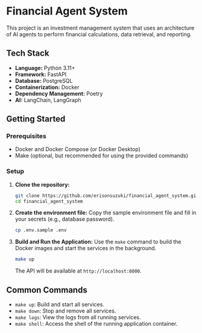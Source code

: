 # Financial Agent System

This project is an investment management system that uses an architecture of AI agents to perform financial calculations, data retrieval, and reporting.

## Tech Stack

- **Language:** Python 3.11+
- **Framework:** FastAPI
- **Database:** PostgreSQL
- **Containerization:** Docker
- **Dependency Management:** Poetry
- **AI:** LangChain, LangGraph

## Getting Started

### Prerequisites

- Docker and Docker Compose (or Docker Desktop)
- Make (optional, but recommended for using the provided commands)

### Setup

1.  **Clone the repository:**
    ```sh
    git clone https://github.com/erisonsuzuki/financial_agent_system.git
    cd financial_agent_system
    ```

2.  **Create the environment file:**
    Copy the sample environment file and fill in your secrets (e.g., database password).
    ```sh
    cp .env.sample .env
    ```

3.  **Build and Run the Application:**
    Use the `make` command to build the Docker images and start the services in the background.
    ```sh
    make up
    ```
    The API will be available at `http://localhost:8000`.

## Common Commands

- `make up`: Build and start all services.
- `make down`: Stop and remove all services.
- `make logs`: View the logs from all running services.
- `make shell`: Access the shell of the running application container.
